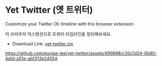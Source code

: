 # Yet Twitter (옛 트위터)

Customize your Twitter (X) timeline with this browser extension.

이 브라우저 익스텐션으로 트위터 타임라인을 정리해보세요.

- Download Link: [yet-twitter.zip](https://github.com/eunjae-lee/yet-twitter/raw/main/public/yet-twitter.zip)


https://github.com/eunjae-lee/yet-twitter/assets/499898/c20c1d24-0b80-4a1d-a51e-abf313b2455d

